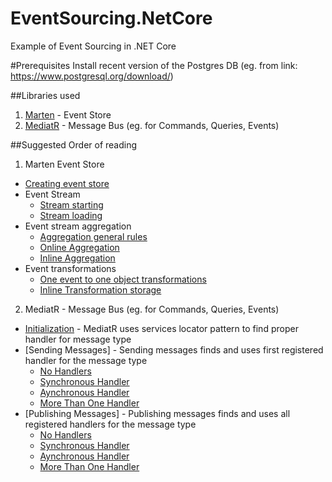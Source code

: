 # EventSourcing.NetCore
Example of Event Sourcing in .NET Core

#Prerequisites
Install recent version of the Postgres DB (eg. from link: https://www.postgresql.org/download/)

##Libraries used
1. [Marten](https://github.com/JasperFx/marten) - Event Store
2. [MediatR](https://github.com/jbogard/MediatR) - Message Bus (eg. for Commands, Queries, Events)

##Suggested Order of reading
1. Marten Event Store
  * [Creating event store](https://github.com/oskardudycz/EventSourcing.NetCore/blob/master/Marten.Integration.Tests/General/StoreInitializationTests.cs)
  * Event Stream
    * [Stream starting](https://github.com/oskardudycz/EventSourcing.NetCore/blob/master/Marten.Integration.Tests/EventStore/Stream/StreamStarting.cs)
    * [Stream loading](https://github.com/oskardudycz/EventSourcing.NetCore/blob/master/Marten.Integration.Tests/EventStore/Stream/StreamLoading.cs)
  * Event stream aggregation
    * [Aggregation general rules](https://github.com/oskardudycz/EventSourcing.NetCore/blob/master/Marten.Integration.Tests/EventStore/Aggregate/AggregationRules.cs)
    * [Online Aggregation](https://github.com/oskardudycz/EventSourcing.NetCore/blob/master/Marten.Integration.Tests/EventStore/Aggregate/EventsAggregation.cs)
    * [Inline Aggregation](https://github.com/oskardudycz/EventSourcing.NetCore/blob/master/Marten.Integration.Tests/EventStore/Aggregate/InlineAggregationStorage.cs)
  * Event transformations
    * [One event to one object transformations](https://github.com/oskardudycz/EventSourcing.NetCore/blob/master/Marten.Integration.Tests/EventStore/Transformations/OneToOneEventTransformations.cs)
    * [Inline Transformation storage](https://github.com/oskardudycz/EventSourcing.NetCore/blob/master/Marten.Integration.Tests/EventStore/Transformations/InlineTransformationsStorage.cs)

2. MediatR - Message Bus (eg. for Commands, Queries, Events)
* [Initialization](https://github.com/oskardudycz/EventSourcing.NetCore/blob/master/MediatR.Tests/Initialization/Initialization.cs) - MediatR uses services locator pattern to find proper handler for message type
* [Sending Messages] - Sending messages finds and uses first registered handler for the message type
  * [No Handlers](https://github.com/oskardudycz/EventSourcing.NetCore/blob/master/MediatR.Tests/Sending/NoHandlers.cs)
  * [Synchronous Handler](https://github.com/oskardudycz/EventSourcing.NetCore/blob/master/MediatR.Tests/Sending/SynchronousHandler.cs)
  * [Aynchronous Handler](https://github.com/oskardudycz/EventSourcing.NetCore/blob/master/MediatR.Tests/Sending/AsynchronousHandler.cs)
  * [More Than One Handler](https://github.com/oskardudycz/EventSourcing.NetCore/blob/master/MediatR.Tests/Sending/MoreThanOneHandler.cs)
* [Publishing Messages] - Publishing messages finds and uses all registered handlers for the message type
  * [No Handlers](https://github.com/oskardudycz/EventSourcing.NetCore/blob/master/MediatR.Tests/Publishing/NoHandlers.cs)
  * [Synchronous Handler](https://github.com/oskardudycz/EventSourcing.NetCore/blob/master/MediatR.Tests/Publishing/SynchronousHandler.cs)
  * [Aynchronous Handler](https://github.com/oskardudycz/EventSourcing.NetCore/blob/master/MediatR.Tests/Publishing/AsynchronousHandler.cs)
  * [More Than One Handler](https://github.com/oskardudycz/EventSourcing.NetCore/blob/master/MediatR.Tests/Publishing/MoreThanOneHandler.cs)
